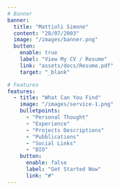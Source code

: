 ```yaml
---
# Banner
banner:
  title: "Mattioli Simone"
  content: "28/07/2003"
  image: "/images/banner.png"
  button:
    enable: true
    label: "View My CV / Resume"
    link: "assets/docs/Resume.pdf"
    target: "_blank"

# Features
features:
  - title: "What Can You Find"
    image: "/images/service-1.png"
    bulletpoints:
      - "Personal Thought"
      - "Experience"
      - "Projects Descriptions"
      - "Pubblications"
      - "Social Links"
      - "BIO"
    button:
      enable: false
      label: "Get Started Now"
      link: "#"
---
```

